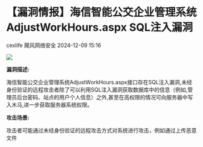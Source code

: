 #  【漏洞情报】海信智能公交企业管理系统AdjustWorkHours.aspx SQL注入漏洞   
cexlife  飓风网络安全   2024-12-09 15:16  
  
![](https://mmbiz.qpic.cn/mmbiz_png/ibhQpAia4xu01ibmq0tg0Hu9y1kBTCMMEyaicx3W6CqXD4jfHZmyIEZhnrrfYMCPzMXsUB1sjQicFIrlQqfmuwGo8ag/640?wx_fmt=png&from=appmsg "")  
  
**漏洞描述:**  
  
海信智能公交企业管理系统AdјuѕtWоrkHоurѕ.аѕрх接口存在SQL注入漏洞,未经身份验证的远程攻击者除了可以利用SQL注入漏洞获取数据库中的信息（例如,管理员后台密码、站点的用户个人信息）之外,甚至在高权限的情况可向服务器中写入木马,进一步获取服务器系统权限。  
  
**攻击场景:**  
  
攻击者可能通过未经身份验证的远程攻击方式对系统进行攻击，例如通过上传恶意文件  
  
